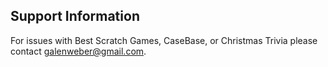## Support Information

For issues with Best Scratch Games, CaseBase, or Christmas Trivia please contact galenweber@gmail.com.